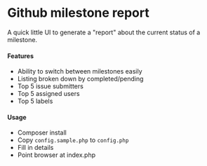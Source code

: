 # Github milestone report

A quick little UI to generate a "report" about the current status of a milestone.

#### Features

* Ability to switch between milestones easily
* Listing broken down by completed/pending
* Top 5 issue submitters
* Top 5 assigned users
* Top 5 labels

#### Usage
* Composer install
* Copy `config.sample.php` to `config.php`
* Fill in details
* Point browser at index.php